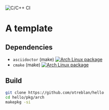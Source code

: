 ![C/C++ CI](https://github.com/otreblan/hello/workflows/C/C++%20CI/badge.svg)
# A template

## Dependencies

* `asciidoctor` (make) [![Arch Linux package](https://img.shields.io/archlinux/v/community/any/asciidoctor.svg?style=flat-square&logo=arch-linux)](https://www.archlinux.org/packages/community/any/asciidoctor/)
* `cmake` (make) [![Arch Linux package](https://img.shields.io/archlinux/v/extra/x86_64/cmake.svg?style=flat-square&logo=arch-linux)](https://www.archlinux.org/packages/extra/x86_64/cmake/)

## Build
``` bash
git clone https://github.com/otreblan/hello
cd hello/pkg/arch
makepkg -si
```
